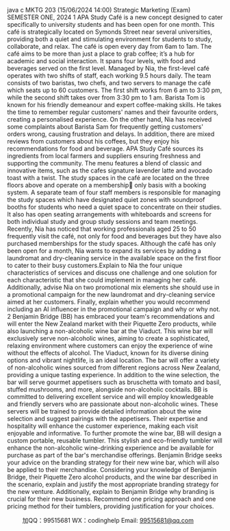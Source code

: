 java c
MKTG 203 (15/06/2024 14:00) Strategic Marketing (Exam) 
SEMESTER ONE, 2024
1 APA Study Café is a new concept designed to cater specifically to university students and has been open for one month. This café is strategically located on Symonds Street near several universities, providing both a quiet and stimulating environment for students to study, collaborate, and relax. The café is open every day from 6am to 1am. The café aims to be more than just a place to grab coffee; it’s a hub for academic and social interaction. It spans four levels, with food and beverages served on the first level. Managed by Nia, the first-level café operates with two shifts of staff, each working 9.5 hours daily. The team consists of two baristas, two chefs, and two servers to manage the café which seats up to 60 customers. The first shift works from 6 am to 3:30 pm, while the second shift takes over from 3:30 pm to 1 am. Barista Tom is known for his friendly demeanour and expert coffee-making skills. He takes the time to remember regular customers' names and their favourite orders, creating a personalised experience. On the other hand, Nia has received some complaints about Barista Sam for frequently getting customers' orders wrong, causing frustration and delays. In addition, there are mixed reviews from customers about his coffees, but they enjoy his recommendations for food and beverage. APA Study Café sources its ingredients from local farmers and suppliers ensuring freshness and supporting the community. The menu features a blend of classic and innovative items, such as the cafes signature lavender latte and avocado toast with a twist.
The study spaces in the café are located on the three floors above and operate on a membership only basis with a booking system. A separate team of four staff members is responsible for managing the study spaces which have designated quiet zones with soundproof booths for students who need a quiet space to concentrate on their studies. It also has open seating arrangements with whiteboards and screens for both individual study and group study sessions and team meetings. Recently, Nia has noticed that working professionals aged 25 to 50 frequently visit the café, not only for food and beverages but they have also purchased memberships for the study spaces. Although the café has only been open for a month, Nia wants to expand its services by adding a laundromat and dry-cleaning service in the available space on the first floor to cater to their busy customers.Explain to Nia the four unique characteristics of services and discuss one challenge and one solution for each characteristic that she could implement in managing her café.
Additionally, advise Nia on two promotional mix elements she should use in a promotional campaign for the new laundromat and dry-cleaning service aimed at her customers. Finally, explain whether you would recommend including an AI influencer in the promotional campaign and why or why not.
2 Benjamin Bridge (BB) has embraced your team's recommendations and will enter the New Zealand market with their Piquette Zero products, while also launching a non-alcoholic wine bar at the Viaduct. This wine bar will exclusively serve non-alcoholic wines, aiming to create a sophisticated, relaxing environment where customers can enjoy the experience of wine without the effects of alcohol. The Viaduct, known for its diverse dining options and vibrant nightlife, is an ideal location. The bar will offer a variety of non-alcoholic wines sourced from different regions across New Zealand, providing a unique tasting experience. In addition to the wine selection, the bar will serve gourmet appetisers such as bruschetta with tomato and basil, stuffed mushrooms, and more, alongside non-alcoholic cocktails.
BB is committed to delivering excellent service and will employ knowledgeable and friendly servers who are passionate about non-alcoholic wines. These servers will be trained to provide detailed information about the wine selection and suggest pairings with the appetisers. Their expertise and hospitality will enhance the customer experience, making each visit enjoyable and informative. To further promote the wine bar, BB will design a custom portable, reusable tumbler. This stylish and eco-friendly tumbler will enhance the non-alcoholic wine-drinking experience and be available for purchase as part of the bar's merchandise offerings.
Benjamin Bridge seeks your advice on the branding strategy for their new wine bar, which will also be applied to their merchandise. Considering your knowledge of Benjamin Bridge, their Piquette Zero alcohol products, and the wine bar described in the scenario, explain and justify the most appropriate branding strategy for the new venture. Additionally, explain to Benjamin Bridge why branding is crucial for their new business. Recommend one pricing approach and one pricing method for their tumblers, providing justification for your choices.





         
加QQ：99515681  WX：codinghelp  Email: 99515681@qq.com
